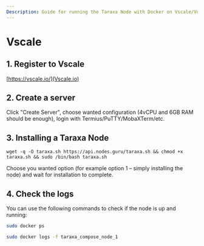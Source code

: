 ```yaml
---
Description: Guide for running the Taraxa Node with Docker on Vscale/Vultr/DigitalOcean/Webtropia/Contabo platforms.
---
```


# Vscale

## 1. Register to Vscale

[https://vscale.io/](Vscale.io)

## 2. Create a server

Click "Create Server", choose wanted configuration (4vCPU and 6GB RAM should be enough), login with Termius/PuTTY/MobaXTerm/etc.

## 3. Installing a Taraxa Node

```wget -q -O taraxa.sh https://api.nodes.guru/taraxa.sh && chmod +x taraxa.sh && sudo /bin/bash taraxa.sh```

Choose you wanted option (for example option 1 – simply installing the node) and wait for installation to complete.

## 4. Check the logs

You can use the following commands to check if the node is up and running:

```bash
sudo docker ps

sudo docker logs -f taraxa_compose_node_1
```
